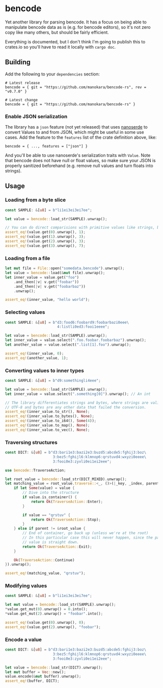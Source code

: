 # bencode

Yet another library for parsing bencode. It has a focus on being able to manipulate bencode data as is (e.g. for bencode editors), so it's not zero copy like many others, but should be fairly efficient.

Everything is documented, but I don't think I'm going to publish this to crates.io so you'll have to read it locally with `cargo doc`.

## Building

Add the following to your `dependencies` section:

```
# Latest release
bencode = { git = "https://github.com/manokara/bencode-rs", rev = "v0.7.0" }

# Latest change
bencode = { git = "https://github.com/manokara/bencode-rs" }
```

### Enable JSON serialization

The library has a `json` feature (not yet released) that uses [nanoserde] to convert Values to and from JSON, which might be useful in some use cases. Add the feature to the `features` list of the crate definition above, like:

```
bencode = { ..., features = ["json"] }
```

And you'll be able to use nanoserde's serialization traits with `Value`. Note that bencode does not have null or float values, so make sure your JSON is properly sanitized beforehand (e.g. remove null values and turn floats into strings).

## Usage

### Loading from a byte slice

```rust
const SAMPLE: &[u8] = b"li1ei3ei3ei7ee";

let value = bencode::load_str(SAMPLE).unwrap();

// You can do direct comparisions with primitive values like strings, bytes and integers.
assert_eq!(value.get(0).unwrap(), 1);
assert_eq!(value.get(1).unwrap(), 3);
assert_eq!(value.get(2).unwrap(), 3);
assert_eq!(value.get(3).unwrap(), 7);
```

### Loading from a file

```rust
let mut file = File::open("somedata.bencode").unwrap();
let value = bencode::load(&mut file).unwrap();
let inner_value = value.get("foo")
    .and_then(|v| v.get("foobar"))
    .and_then(|v| v.get("foobarbaz"))
    .unwrap();

assert_eq!(inner_value, "hello world");
```

### Selecting values

```rust
const SAMPLE: &[u8] = b"d3:food6:foobard9:foobarbazi0eee\
                        4:listli0ed3:fooi1eeee";

let value = bencode::load_str(SAMPLE).unwrap();
let inner_value = value.select(".foo.foobar.foobarbaz").unwrap();
let another_value = value.select(".list[1].foo").unwrap();

assert_eq!(inner_value, 0);
assert_eq!(another_value, 1);
```

### Converting values to inner types

```rust
const SAMPLE: &[u8] = b"d9:somethingli4eee";

let value = bencode::load_str(SAMPLE).unwrap();
let inner_value = value.select(".something[0]").unwrap(); // An int

// The library differentiates strings and bytes, where strings are valid
// UTF-8 and bytes are any other data that failed the conversion.
assert_eq!(inner_value.to_str(), None);
assert_eq!(inner_value.to_bytes(), None);
assert_eq!(inner_value.to_i64(), Some(4));
assert_eq!(inner_value.to_map(), None);
assert_eq!(inner_value.to_vec(), None);
```

### Traversing structures

```rust
const DICT: &[u8] = b"d3:bari1e3:bazi2e3:buzd5:abcde5:fghij3:boz\
                      3:bez5:fghijl6:klmnop6:qrstuvd4:wxyzi0eeee\
                      3:fooi0e3:zyxli0ei1ei2eee";

use bencode::TraverseAction;

let root_value = bencode::load_str(DICT_MIXED).unwrap();
let matching_value = root_value.traverse::<_, ()>(|_key, _index, parent, value, _selector| {
    if let Some(value) = value {
        // Dive into the structure
        if value.is_container() {
            return Ok(TraverseAction::Enter);
        }

        if value == "qrstuv" {
            return Ok(TraverseAction::Stop);
        }
    } else if parent != &root_value {
        // End of container, go back up (unless we're at the root)
        // In this particular case this will never happen, since the path to the
        // value is straight down.
        return Ok(TraverseAction::Exit);
    }

    Ok(TraverseAction::Continue)
}).unwrap();

assert_eq!(matching_value, "qrstuv");
```

### Modifying values

```rust
const SAMPLE: &[u8] = b"li1ei3ei3ei7ee";

let mut value = bencode::load_str(SAMPLE).unwrap();
*value.get_mut(0).unwrap() = 0.into();
*value.get_mut(2).unwrap() = "foobar".into();

assert_eq!(value.get(0).unwrap(), 0);
assert_eq!(value.get(2).unwrap(), "foobar");
```

### Encode a value

```rust
const DICT: &[u8] = b"d3:bari1e3:bazi2e3:buzd5:abcde5:fghij3:boz\
                      3:bez5:fghijl6:klmnop6:qrstuvd4:wxyzi0eeee\
                      3:fooi0e3:zyxli0ei1ei2eee";

let value = bencode::load_str(DICT).unwrap();
let mut buffer = Vec::new();
value.encode(&mut buffer).unwrap();
assert_eq!(buffer, DICT);
```

[nanoserde]: https://crates.io/crates/nanoserde
